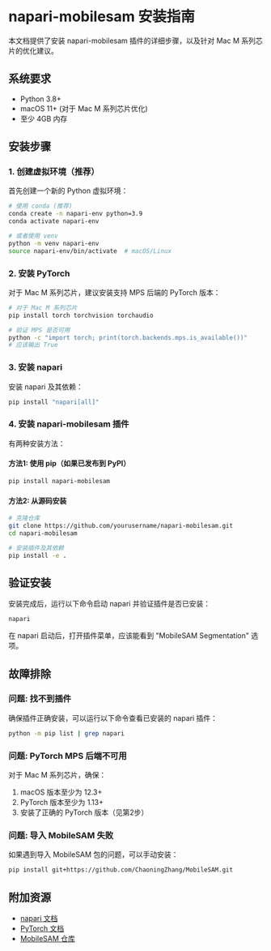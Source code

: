 # napari-mobilesam 安装指南

本文档提供了安装 napari-mobilesam 插件的详细步骤，以及针对 Mac M 系列芯片的优化建议。

## 系统要求

- Python 3.8+
- macOS 11+ (对于 Mac M 系列芯片优化)
- 至少 4GB 内存

## 安装步骤

### 1. 创建虚拟环境（推荐）

首先创建一个新的 Python 虚拟环境：

```bash
# 使用 conda (推荐)
conda create -n napari-env python=3.9
conda activate napari-env

# 或者使用 venv
python -m venv napari-env
source napari-env/bin/activate  # macOS/Linux
```

### 2. 安装 PyTorch

对于 Mac M 系列芯片，建议安装支持 MPS 后端的 PyTorch 版本：

```bash
# 对于 Mac M 系列芯片
pip install torch torchvision torchaudio

# 验证 MPS 是否可用
python -c "import torch; print(torch.backends.mps.is_available())"
# 应该输出 True
```

### 3. 安装 napari

安装 napari 及其依赖：

```bash
pip install "napari[all]"
```

### 4. 安装 napari-mobilesam 插件

有两种安装方法：

#### 方法1: 使用 pip（如果已发布到 PyPI）

```bash
pip install napari-mobilesam
```

#### 方法2: 从源码安装

```bash
# 克隆仓库
git clone https://github.com/yourusername/napari-mobilesam.git
cd napari-mobilesam

# 安装插件及其依赖
pip install -e .
```

## 验证安装

安装完成后，运行以下命令启动 napari 并验证插件是否已安装：

```bash
napari
```

在 napari 启动后，打开插件菜单，应该能看到 "MobileSAM Segmentation" 选项。

## 故障排除

### 问题: 找不到插件

确保插件正确安装，可以运行以下命令查看已安装的 napari 插件：

```bash
python -m pip list | grep napari
```

### 问题: PyTorch MPS 后端不可用

对于 Mac M 系列芯片，确保：
1. macOS 版本至少为 12.3+
2. PyTorch 版本至少为 1.13+
3. 安装了正确的 PyTorch 版本（见第2步）

### 问题: 导入 MobileSAM 失败

如果遇到导入 MobileSAM 包的问题，可以手动安装：

```bash
pip install git+https://github.com/ChaoningZhang/MobileSAM.git
```

## 附加资源

- [napari 文档](https://napari.org/stable/)
- [PyTorch 文档](https://pytorch.org/docs/stable/index.html)
- [MobileSAM 仓库](https://github.com/ChaoningZhang/MobileSAM) 